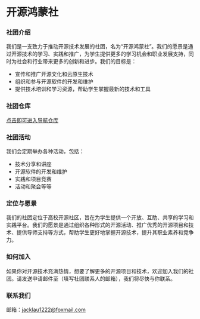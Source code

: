# 开源鸿蒙社

### 社团介绍

我们是一支致力于推动开源技术发展的社团，名为“开源鸿蒙社”。我们的愿景是通过开源技术的学习、实践和推广，为学生提供更多的学习机会和职业发展支持，同时为社会和行业带来更多的创新和进步。我们的目标是：
* 宣传和推广开源文化和云原生技术
* 组织和参与开源软件的开发和维护
* 提供技术培训和学习资源，帮助学生掌握最新的技术和工具

### 社团仓库

[点击即可进入导航仓库](../../../../../OSC_main)

### 社团活动
我们会定期举办各种活动，包括：

* 技术分享和讲座
* 开源软件的开发和维护
* 实践和项目竞赛
* 活动和聚会等等

### 定位与愿景

我们的社团定位于高校开源社区，旨在为学生提供一个开放、互助、共享的学习和实践平台。我们的愿景是通过组织各种形式的开源活动、推广优秀的开源项目和技术、提供导师支持等方式，帮助学生更好地掌握开源技术，提升其职业素养和竞争力。


### 如何加入

如果你对开源技术充满热情，想要了解更多的开源项目和技术，欢迎加入我们的社团。请发送申请邮件至（填写社团联系人的邮箱），我们将尽快与你联系。

### 联系我们

邮箱：jacklau1222@foxmail.com

